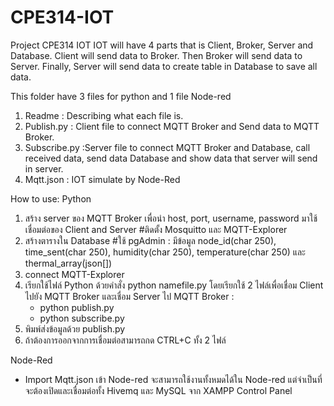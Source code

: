 # CPE314-IOT
Project CPE314 IOT
IOT will have 4 parts that is Client, Broker, Server and Database. Client will send data to Broker. Then Broker will send data to Server. Finally, Server will send data to create table in Database to save all data.

This folder have 3 files for python and 1 file Node-red
1. Readme : Describing what each file is.
2. Publish.py : Client file to connect MQTT Broker and Send data to MQTT Broker.
3. Subscribe.py :Server file to connect MQTT Broker and Database, call received data, send data Database and show data that server will send in server.
4. Mqtt.json : IOT simulate by Node-Red  

How to use:
Python
1. สร้าง server ของ MQTT Broker เพื่อนำ host, port, username, password มาใช้เชื่อมต่อของ Client and Server #ติดตั้ง Mosquitto และ MQTT-Explorer
2. สร้างตารางใน Database #ใช้ pgAdmin : มีข้อมูล node_id(char 250), time_sent(char 250), humidity(char 250), temperature(char 250) และ thermal_array(่json[])
3. connect MQTT-Explorer
3. เรียกใช้ไฟล์ Python ด้วยคำสั่ง python namefile.py โดยเรียกใช้ 2 ไฟล์เพื่อเชื่อม Client ไปยัง MQTT Broker และเชื่อม Server ไป MQTT Broker :
   - python publish.py
   - python subscribe.py
4. พิมพ์ส่งข้อมูลด้วย publish.py 
5. ถ้าต้องการออกจากการเชื่อมต่อสามารถกด CTRL+C ทั้ง 2 ไฟล์

Node-Red
- Import Mqtt.json เข้า Node-red จะสามารถใช้งานทั้งหมดได้ใน Node-red แต่จำเป็นที่จะต้องเปิดและเชื่อมต่อทั้ง Hivemq และ MySQL จาก XAMPP Control Panel

